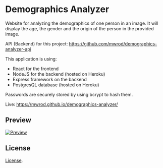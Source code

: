 # Demographics Analyzer
Website for analyzing the demographics of one person in an image. It will display the age, the gender and the origin of the person in the provided image.

API (Backend) for this project: https://github.com/mwrod/demographics-analyzer-api

This application is using:
* React for the frontend 
* NodeJS for the backend (hosted on Heroku)
* Express framework on the backend
* PostgresQL database (hosted on Heroku)

Passwords are securely stored by using bcrypt to hash them.

Live: https://mwrod.github.io/demographics-analyzer/

## Preview

[![Preview](preview.gif?raw=true)](https://mwrod.github.io/demographics-analyzer/)


## License

[License](LICENSE).
